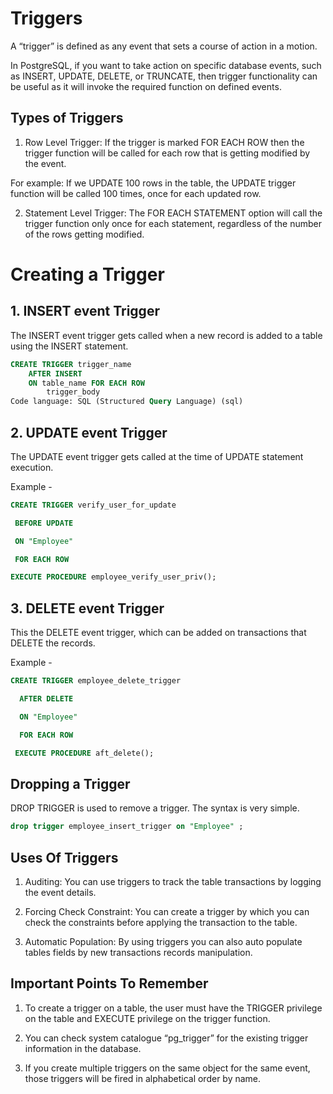 # Triggers
A “trigger” is defined as any event that sets a course of action in a motion.

In PostgreSQL, if you want to take action on specific database events, such as INSERT, UPDATE, DELETE, or TRUNCATE, then trigger functionality can be useful as it will invoke the required function on defined events.

## Types of Triggers
1. Row Level Trigger: If the trigger is marked FOR EACH ROW then the trigger function will be called for each row that is getting modified by the event.

For example: If we UPDATE 100 rows in the table, the UPDATE trigger function will be called 100 times, once for each updated row.

2. Statement Level Trigger: The FOR EACH STATEMENT option will call the trigger function only once for each statement, regardless of the number of the rows getting modified.
# Creating a Trigger
## 1. INSERT event Trigger
The INSERT event trigger gets called when a new record is added to a table using the INSERT statement.
```sql
CREATE TRIGGER trigger_name
    AFTER INSERT
    ON table_name FOR EACH ROW
        trigger_body
Code language: SQL (Structured Query Language) (sql)
```
## 2. UPDATE event Trigger
The UPDATE event trigger gets called at the time of UPDATE statement execution.

Example -
```sql
CREATE TRIGGER verify_user_for_update

 BEFORE UPDATE

 ON "Employee"

 FOR EACH ROW

EXECUTE PROCEDURE employee_verify_user_priv();
```
## 3. DELETE event Trigger
This the DELETE event trigger, which can be added on transactions that DELETE the records.

Example -
```sql
CREATE TRIGGER employee_delete_trigger

  AFTER DELETE

  ON "Employee"

  FOR EACH ROW

 EXECUTE PROCEDURE aft_delete();
```

## Dropping a Trigger
DROP TRIGGER is used to remove a trigger. The syntax is very simple.
```sql
drop trigger employee_insert_trigger on "Employee" ;
```
## Uses Of Triggers
1. Auditing: You can use triggers to track the table transactions by logging the event details.

2. Forcing Check Constraint: You can create a trigger by which you can check the constraints before applying the transaction to the table.

3. Automatic Population: By using triggers you can also auto populate tables fields by new transactions records manipulation.

## Important Points To Remember
1.    To create a trigger on a table, the user must have the TRIGGER privilege on the table and EXECUTE privilege on the trigger function.

2.    You can check system catalogue “pg_trigger” for the existing trigger information in the database.

3.    If you create multiple triggers on the same object for the same event, those triggers will be fired in alphabetical order by name.
